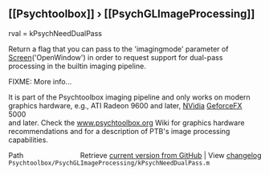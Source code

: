 ## [[Psychtoolbox]] &#8250; [[PsychGLImageProcessing]]

rval = kPsychNeedDualPass  
  
Return a flag that you can pass to the 'imagingmode' parameter of  
[Screen](Screen)('OpenWindow') in order to request support for dual-pass  
processing in the builtin imaging pipeline.  
  
FIXME: More info...  
  
It is part of the Psychtoolbox imaging pipeline and only works on modern  
graphics hardware, e.g., ATI Radeon 9600 and later, [NVidia](NVidia) [GeforceFX](GeforceFX) 5000  
and later. Check the www.psychtoolbox.org Wiki for graphics hardware  
recommendations and for a description of PTB's image processing  
capabilities.  




<div class="code_header" style="text-align:right;">
  <span style="float:left;">Path&nbsp;&nbsp;</span> <span class="counter">Retrieve <a href=
  "https://raw.github.com/Psychtoolbox-3/Psychtoolbox-3/beta/Psychtoolbox/PsychGLImageProcessing/kPsychNeedDualPass.m">current version from GitHub</a> | View <a href=
  "https://github.com/Psychtoolbox-3/Psychtoolbox-3/commits/beta/Psychtoolbox/PsychGLImageProcessing/kPsychNeedDualPass.m">changelog</a></span>
</div>
<div class="code">
  <code>Psychtoolbox/PsychGLImageProcessing/kPsychNeedDualPass.m</code>
</div>

